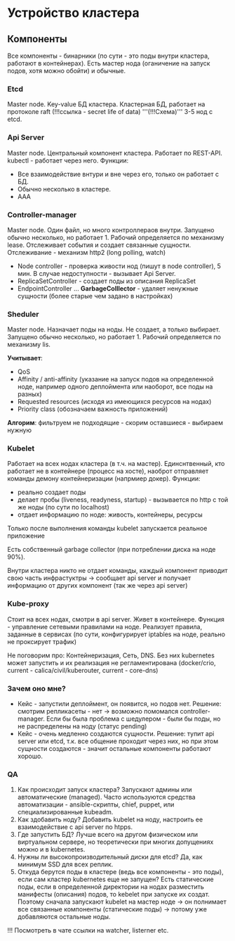 # Устройство кластера

## Компоненты

Все компоненты - бинарники (по сути - это поды внутри кластера, работают в контейнерах). Есть мастер нода (оганичение на запуск подов, хотя можно обойти) и обычные. 

### Etcd 
Master node. Key-value БД кластера. Кластерная БД, работает на протоколе raft (!!!ссылка - secret life of data)
'''(!!!Схема)'''
3-5 нод с etcd. 

### Api Server
Master node. Центральный компонент кластера. Работает по REST-API. kubectl - работает через него. 
Функции: 
- Все взаимодействие внтури и вне через его, только он работает с БД. 
- Обычно несколько в кластере. 
- AAA

### Controller-manager
Master node. Один файл, но много контроллераов внутри. 
Запущено обычно несколько, но работает 1. Рабочий определяется по механизму lease. 
Отслеживает события и создает связанные сущности. Отслеживание - механизм http2 (long polling, watch)

- Node controller - проверка живости нод (пишут в node controller), 5 мин. В случае недоступности - вызывает Api Server. 
- ReplicaSetController - создает поды из описания ReplicaSet
- EndpointController
...
__GarbageColllector__ - удаляет ненужные сущности (более старые чем задано в настройках)

### Sheduler
Master node.  Назначает поды на ноды. Не создает, а только выбирает. 
Запущено обычно несколько, но работает 1. Рабочий определяется по механизму lis. 

**Учитывает**:
- QoS
- Affinity / anti-affinity (указание на запуск подов на определенной ноде, например одного деплоймента или наоборот, все поды на разных)
- Requested resources (исходя из имеющихся ресурсов на нодах)
- Priority class (обозначаем важность приложений)

**Алгорим**: фильтруем не подходящие - скорим оставшиеся - выбираем нужную

### Kubelet
Работает на всех нодах кластера (в т.ч. на мастер). Единснтвенный, кто работает не в контейнере (процесс на хосте), наоброт отправляет команды демону контейнеризации (напрмиер докер). 
Функции:
- реально создает поды
- делает пробы (liveness, readyness, startup) - вызывается по http с той же ноды (по сути по localhost)
- отдает информацию по ноде: живость, контейнеры, ресурсы

Только после выполнения команды kubelet запускается реальное приложение

Есть собственный garbage collector (при потреблении диска на ноде 90%). 

Внутри кластера никто не отдает команды, каждый компонент приводит свою часть инфрастуктры -> сообщает api server и получает информацию от других компонент (так же через api server)

### Kube-proxy
Стоит на всех нодах, смотри в api server. Живет в контейнере.
Функция - управление сетевыми правилами на ноде. Реализует правила, заданные в сервисах (по сути, конфигурирует iptables на ноде, реально не проксирует трафик)

Не поговорим про: Контейнеризация, Сеть, DNS. Без них kubernetes может запустить и их реализация не регламентирована (docker/crio, current - calica/civil/kuberouter, current - core-dns)

### Зачем оно мне?

- Кейс - запустили деплоймент, он появится, но подов нет. Решение: смотрим репликасеты - нет -> возможно помомался controller-manager. 
Если бы была проблема с шедулером - были бы поды, но не распределены на ноду (статус pending)
- Кейс - очень медленно создаются сущности. Решение: тупит api server или etcd, т.к. все общение проходит через них, но при этом сущности создаются - значит остальные компоненты работают хорошо. 

### QA
1) Как происходит запуск кластера?
Запускают админы или автоматические (managed). Часто используются средства автоматизации - ansible-скрипты, chief, puppet, или специализированные kubeadm. 
2) Как здобавить ноду?
Добавить kubelet на ноду, настроить ее взаимодействие с api server по htpps. 
3) Где запустить БД?
Лучше всего на другом физическом или виртуальном сервере, но теоретически при многих допущениях можно и в kubernetes. 
4) Нужны ли высокопроизводительный диски для etcd? Да, как минимум SSD для всех реплик. 
5) Откуда берутся поды в кластере (ведь все компоненты  - это поды), если сам кластер kubernetes еще не запущен?
Есть статические поды, если в определенной директории на нодах разместить манифесты (описания) подов, то kebelet при запуске их создат. Поэтому сначала запускают kubelet на мастер ноде -> он полнимает все связанные компоненты (статические поды) -> потому уже добавляются остальные ноды.


!!! Посмотреть в чате ссылки на watcher, listerner etc.